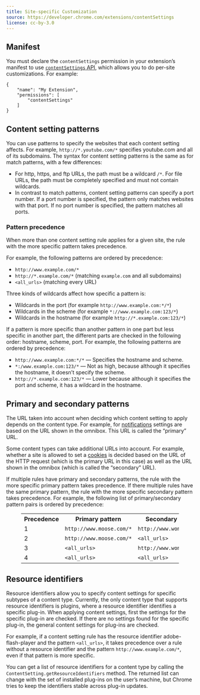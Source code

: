 ```yaml
---
title: Site-specific Customization
source: https://developer.chrome.com/extensions/contentSettings
license: cc-by-3.0
---
```


## Manifest

You must declare the `contentSettings` permission in your extension’s manifest to use [`contentSettings` API](https://developer.chrome.com/extensions/contentSettings), which allows you to do per-site customizations. For example:

	{
		"name": "My Extension",
		"permissions": [
			"contentSettings"
		]
	}

## Content setting patterns

You can use patterns to specify the websites that each content setting affects. For example, `http://*.youtube.com/*` specifies youtube.com and all of its subdomains. The syntax for content setting patterns is the same as for match patterns, with a few differences:

- For http, https, and ftp URLs, the path must be a wildcard `/*`. For file URLs, the path must be completely specified and must not contain wildcards.
- In contrast to match patterns, content setting patterns can specify a port number. If a port number is specified, the pattern only matches websites with that port. If no port number is specified, the pattern matches all ports.

### Pattern precedence

When more than one content setting rule applies for a given site, the rule with the more specific pattern takes precedence.

For example, the following patterns are ordered by precedence:

- `http://www.example.com/*`
- `http://*.example.com/*` (matching `example.com` and all subdomains)
- `<all_urls>` (matching every URL)

Three kinds of wildcards affect how specific a pattern is:

- Wildcards in the port (for example `http://www.example.com:*/*`)
- Wildcards in the scheme (for example `*://www.example.com:123/*`)
- Wildcards in the hostname (for example `http://*.example.com:123/*`)

If a pattern is more specific than another pattern in one part but less specific in another part, the different parts are checked in the following order: hostname, scheme, port. For example, the following patterns are ordered by precedence:

- `http://www.example.com:*/*` — Specifies the hostname and scheme.
- `*:/www.example.com:123/*` — Not as high, because although it specifies the hostname, it doesn’t specify the scheme.
- `http://*.example.com:123/*` — Lower because although it specifies the port and scheme, it has a wildcard in the hostname.

## Primary and secondary patterns

The URL taken into account when deciding which content setting to apply depends on the content type. For example, for [notifications](https://developer.chrome.com/extensions/contentSettings#property-notifications) settings are based on the URL shown in the omnibox. This URL is called the “primary” URL.

Some content types can take additional URLs into account. For example, whether a site is allowed to set a [cookies](https://developer.chrome.com/extensions/contentSettings#property-cookies) is decided based on the URL of the HTTP request (which is the primary URL in this case) as well as the URL shown in the omnibox (which is called the “secondary” URL).

If multiple rules have primary and secondary patterns, the rule with the more specific primary pattern takes precedence. If there multiple rules have the same primary pattern, the rule with the more specific secondary pattern takes precedence. For example, the following list of primary/secondary pattern pairs is ordered by precedence:

<figure block="figure">
<table>
<tr>
	<th>Precedence</th>
	<th>Primary pattern</th>
	<th>Secondary pattern</th>
</tr>
<tr>
	<td>1</td>
	<td><code>http://www.moose.com/*</code></td>
	<td><code>http://www.wombat.com/*</code></td>
</tr>
<tr>
	<td>2</td>
	<td><code>http://www.moose.com/*</code></td>
	<td><code>&lt;all_urls&gt;</code></td>
</tr>
<tr>
	<td>3</td>
	<td><code>&lt;all_urls&gt;</code></td>
	<td><code>http://www.wombat.com/*</code></td>
</tr>
<tr>
	<td>4</td>
	<td><code>&lt;all_urls&gt;</code></td>
	<td><code>&lt;all_urls&gt;</code></td>
</tr>
</table>
</figure>

## Resource identifiers

Resource identifiers allow you to specify content settings for specific subtypes of a content type. Currently, the only content type that supports resource identifiers is plugins, where a resource identifier identifies a specific plug-in. When applying content settings, first the settings for the specific plug-in are checked. If there are no settings found for the specific plug-in, the general content settings for plug-ins are checked.

For example, if a content setting rule has the resource identifier adobe-flash-player and the pattern `<all_urls>`, it takes precedence over a rule without a resource identifier and the pattern `http://www.example.com/*`, even if that pattern is more specific.

You can get a list of resource identifiers for a content type by calling the `ContentSetting.getResourceIdentifiers` method. The returned list can change with the set of installed plug-ins on the user’s machine, but Chrome tries to keep the identifiers stable across plug-in updates.
